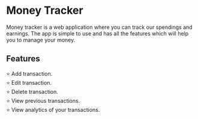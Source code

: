 
# Money Tracker

Money tracker is a web application where you can track our spendings and earnings. The app is simple to use and has all the features which will help you to manage your money.




## Features

⭐ Add transaction.\
⭐ Edit transaction.\
⭐ Delete transaction.\
⭐ View previous transactions.\
⭐ View analytics of your transactions.
